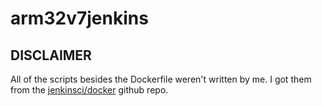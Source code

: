 # arm32v7jenkins

## DISCLAIMER

All of the scripts besides the Dockerfile weren't written by me. I got them from the [jenkinsci/docker](https://github.com/jenkinsci/docker/tree/587b2856cd225bb152c4abeeaaa24934c75aa460) github repo.
